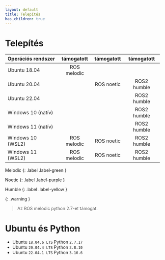 ```yaml
---
layout: default
title: Telepítés
has_children: true
---
```


# Telepítés

| Operációs rendszer| támogatott | támogatott | támogatott |
|:---|:---:|:---:|:---: |
| Ubuntu 18.04  | ROS melodic |  | |
| Ubuntu 20.04  |  | ROS noetic | ROS2 humble|
| Ubuntu 22.04  |  |  | ROS2 humble|
| Windows 10 (natív)| |  | ROS2 humble|
| Windows 11 (natív)| |  | ROS2 humble|
| Windows 10 (WSL2)|ROS melodic  | ROS noetic | ROS2 humble|
| Windows 11 (WSL2)|ROS melodic | ROS noetic | ROS2 humble|


Melodic
{: .label .label-green }

Noetic
{: .label .label-purple }

Humble
{: .label .label-yellow }


{: .warning }
> Az ROS melodic python 2.7-et támogat.

# Ubuntu és Python

- Ubuntu `18.04.6 LTS` Python `2.7.17`
- Ubuntu `20.04.4 LTS` Python `3.8.10`
- Ubuntu `22.04.1 LTS` Python `3.10.6`
